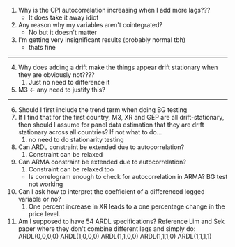 1. Why is the CPI autocorrelation increasing when I add more lags???
	- It does take it away idiot
2. Any reason why my variables aren't cointegrated?
	- No but it doesn't matter
3. I'm getting very insignificant results (probably normal tbh)
	- thats fine
---
4. Why does adding a drift make the things appear drift stationary when they are obviously not????
	1. Just no need to difference it
5. M3 <- any need to justify this?
---
6. Should I first include the trend term when doing BG testing
7. If I find that for the first country, M3, XR and GEP are all drift-stationary, then should I assume for panel data estimation that they are drift stationary across all countries? If not what to do...
	1. no need to do stationarity testing
8. Can ARDL constraint be extended due to autocorrelation?
	1. Constraint can be relaxed
9. Can ARMA constraint be extended due to autocorrelation?
	1. Constraint can be relaxed too
	- Is correlogram enough to check for autocorrelation in ARMA? BG test not working
11. Can I ask how to interpret the coefficient of a differenced logged variable or no?
	1. One percent increase in XR leads to a one percentage change in the price level.
12. Am I supposed to have 54 ARDL specifications? Reference Lim and Sek paper where they don't combine different lags and simply do:
ARDL(0,0,0,0)
ARDL(1,0,0,0)
ARDL(1,1,0,0)
ARDL(1,1,1,0)
ARDL(1,1,1,1)
